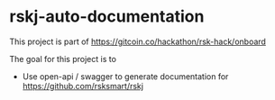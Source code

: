 # rskj-auto-documentation
This project is part of https://gitcoin.co/hackathon/rsk-hack/onboard

The goal for this project is to 
- Use open-api / swagger to generate documentation for https://github.com/rsksmart/rskj


